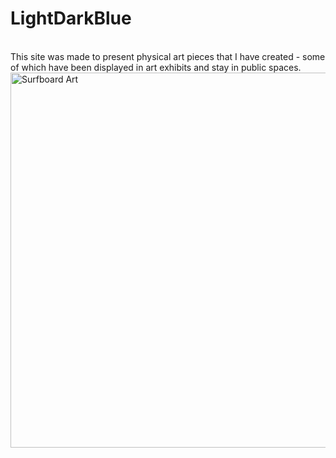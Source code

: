<h1>LightDarkBlue</h1>

<br/>
This site was made to present physical art pieces that I have created - some of which have been displayed in art exhibits and stay in public spaces.
<br/>

<img src="https://github.com/user-attachments/assets/d81e5951-d149-44ee-b974-a1de40b9ac37" alt="Surfboard Art" width="600">
